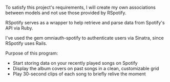 To satisfy this project's requirements, I will create my own associations between models and not use those provided by RSpotify.

RSpotify serves as a wrapper to help retrieve and parse data from Spotify's API via Ruby.

I've used the gem omniauth-spotify to authenticate users via Sinatra, since RSpotify uses Rails.

Purpose of this program:
+ Start storing data on your recently played songs on Spotify
+ Display the album covers on past songs in a clean, customizable grid
+ Play 30-second clips of each song to briefly relive the moment